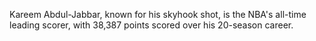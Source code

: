 Kareem Abdul-Jabbar, known for his skyhook shot, is the NBA's all-time leading scorer, with 38,387 points scored over his 20-season career.
